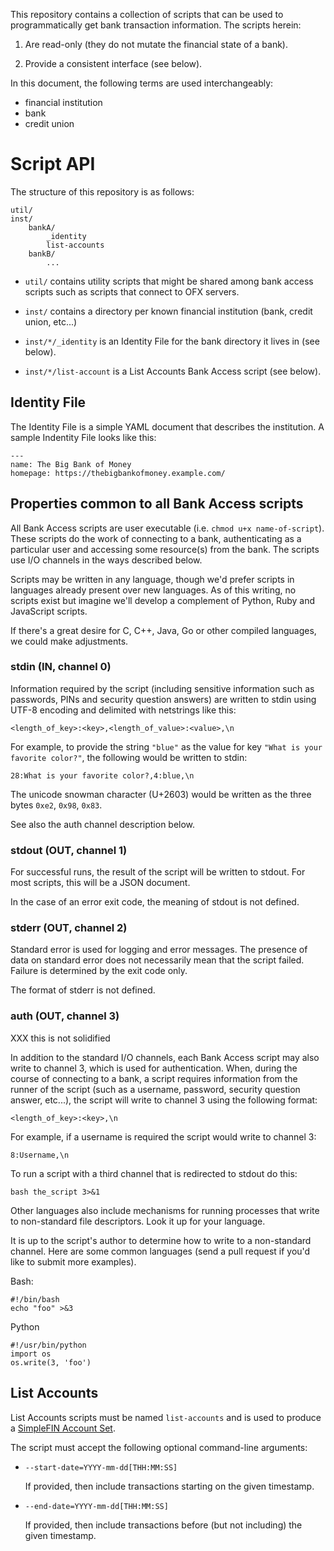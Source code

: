 <!--
Copyright (c) The SimpleFIN Team
See LICENSE for details.
-->

This repository contains a collection of scripts that can be used to
programmatically get bank transaction information.  The scripts herein:

1. Are read-only (they do not mutate the financial state of a bank).

2. Provide a consistent interface (see below).


In this document, the following terms are used interchangeably:

- financial institution
- bank
- credit union


# Script API #


The structure of this repository is as follows:

    util/
    inst/
        bankA/
            _identity
            list-accounts
        bankB/
            ...


- `util/` contains utility scripts that might be shared among bank access
  scripts such as scripts that connect to OFX servers.

- `inst/` contains a directory per known financial institution (bank,
  credit union, etc...)

- `inst/*/_identity` is an Identity File for the bank directory it lives in
  (see below).

- `inst/*/list-account` is a List Accounts Bank Access script (see below).


## Identity File ##

The Identity File is a simple YAML document that describes the institution.  A
sample Indentity File looks like this:

    ---
    name: The Big Bank of Money
    homepage: https://thebigbankofmoney.example.com/


## Properties common to all Bank Access scripts ##

All Bank Access scripts are user executable (i.e. `chmod u+x name-of-script`).
These scripts do the work of connecting to a bank, authenticating as a
particular user and accessing some resource(s) from the bank.  The scripts use
I/O channels in the ways described below.

Scripts may be written in any language, though we'd prefer scripts in languages
already present over new languages.  As of this writing, no scripts exist but
imagine we'll develop a complement of Python, Ruby and JavaScript scripts.

If there's a great desire for C, C++, Java, Go or other compiled languages,
we could make adjustments.


### stdin (IN, channel 0) ###

Information required by the script (including sensitive information such as
passwords, PINs and security question answers) are written to stdin using UTF-8
encoding and delimited with netstrings like this:

    <length_of_key>:<key>,<length_of_value>:<value>,\n

For example, to provide the string `"blue"` as the value for key
`"What is your favorite color?"`, the following would be written to stdin:

    28:What is your favorite color?,4:blue,\n

The unicode snowman character (U+2603) would be written as the three bytes
`0xe2`, `0x98`, `0x83`.

See also the auth channel description below.


### stdout (OUT, channel 1) ###

For successful runs, the result of the script will be written to stdout.
For most scripts, this will be a JSON document.

In the case of an error exit code, the meaning of stdout is not defined.


### stderr (OUT, channel 2) ###

Standard error is used for logging and error messages.  The presence of data
on standard error does not necessarily mean that the script failed.  Failure
is determined by the exit code only.

The format of stderr is not defined.


### auth (OUT, channel 3) ###

XXX this is not solidified

In addition to the standard I/O channels, each Bank Access script may also
write to channel 3, which is used for authentication.  When, during the course
of connecting to a bank, a script requires information from the runner of the
script (such as a username, password, security question answer, etc...), the
script will write to channel 3 using the following format:

    <length_of_key>:<key>,\n

For example, if a username is required the script would write to channel 3:

    8:Username,\n

To run a script with a third channel that is redirected to stdout do this:

    bash the_script 3>&1

Other languages also include mechanisms for running processes that write to
non-standard file descriptors.  Look it up for your language.

It is up to the script's author to determine how to write to a non-standard
channel.  Here are some common languages (send a pull request if you'd like
to submit more examples).

Bash:

    #!/bin/bash
    echo "foo" >&3

Python

    #!/usr/bin/python
    import os
    os.write(3, 'foo')


## List Accounts ##

List Accounts scripts must be named `list-accounts` and is used to produce a
[SimpleFIN Account Set](http://simplefin.org/protocol.html#account-set).

The script must accept the following optional command-line arguments:

- `--start-date=YYYY-mm-dd[THH:MM:SS]`
  
  If provided, then include transactions starting on the given timestamp.

- `--end-date=YYYY-mm-dd[THH:MM:SS]`

  If provided, then include transactions before (but not including) the given
  timestamp.

